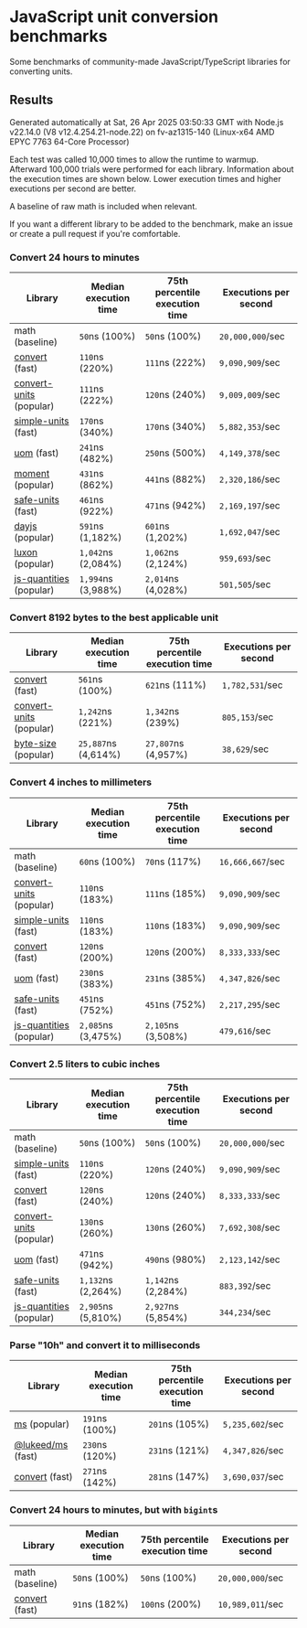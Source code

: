 # JavaScript unit conversion benchmarks

Some benchmarks of community-made JavaScript/TypeScript libraries for converting units.

## Results

<!-- beginblock(results) -->

Generated automatically at Sat, 26 Apr 2025 03:50:33 GMT with Node.js v22.14.0 (V8 v12.4.254.21-node.22) on fv-az1315-140 (Linux-x64 AMD EPYC 7763 64-Core Processor)

Each test was called 10,000 times to allow the runtime to warmup.
Afterward 100,000 trials were performed for each library.
Information about the execution times are shown below.
Lower execution times and higher executions per second are better.

A baseline of raw math is included when relevant.

If you want a different library to be added to the benchmark, make an issue or create a pull request if you're comfortable.

### Convert 24 hours to minutes

| Library                                                            | Median execution time | 75th percentile execution time | Executions per second |
| ------------------------------------------------------------------ | --------------------- | ------------------------------ | --------------------- |
| math (baseline)                                                    | `50`ns (100%)         | `50`ns (100%)                  | `20,000,000`/sec      |
| [convert](https://npmjs.com/package/convert) (fast)                | `110`ns (220%)        | `111`ns (222%)                 | `9,090,909`/sec       |
| [convert-units](https://npmjs.com/package/convert-units) (popular) | `111`ns (222%)        | `120`ns (240%)                 | `9,009,009`/sec       |
| [simple-units](https://npmjs.com/package/simple-units) (fast)      | `170`ns (340%)        | `170`ns (340%)                 | `5,882,353`/sec       |
| [uom](https://npmjs.com/package/uom) (fast)                        | `241`ns (482%)        | `250`ns (500%)                 | `4,149,378`/sec       |
| [moment](https://npmjs.com/package/moment) (popular)               | `431`ns (862%)        | `441`ns (882%)                 | `2,320,186`/sec       |
| [safe-units](https://npmjs.com/package/safe-units) (fast)          | `461`ns (922%)        | `471`ns (942%)                 | `2,169,197`/sec       |
| [dayjs](https://npmjs.com/package/dayjs) (popular)                 | `591`ns (1,182%)      | `601`ns (1,202%)               | `1,692,047`/sec       |
| [luxon](https://npmjs.com/package/luxon) (popular)                 | `1,042`ns (2,084%)    | `1,062`ns (2,124%)             | `959,693`/sec         |
| [js-quantities](https://npmjs.com/package/js-quantities) (popular) | `1,994`ns (3,988%)    | `2,014`ns (4,028%)             | `501,505`/sec         |

### Convert 8192 bytes to the best applicable unit

| Library                                                            | Median execution time | 75th percentile execution time | Executions per second |
| ------------------------------------------------------------------ | --------------------- | ------------------------------ | --------------------- |
| [convert](https://npmjs.com/package/convert) (fast)                | `561`ns (100%)        | `621`ns (111%)                 | `1,782,531`/sec       |
| [convert-units](https://npmjs.com/package/convert-units) (popular) | `1,242`ns (221%)      | `1,342`ns (239%)               | `805,153`/sec         |
| [byte-size](https://npmjs.com/package/byte-size) (popular)         | `25,887`ns (4,614%)   | `27,807`ns (4,957%)            | `38,629`/sec          |

### Convert 4 inches to millimeters

| Library                                                            | Median execution time | 75th percentile execution time | Executions per second |
| ------------------------------------------------------------------ | --------------------- | ------------------------------ | --------------------- |
| math (baseline)                                                    | `60`ns (100%)         | `70`ns (117%)                  | `16,666,667`/sec      |
| [convert-units](https://npmjs.com/package/convert-units) (popular) | `110`ns (183%)        | `111`ns (185%)                 | `9,090,909`/sec       |
| [simple-units](https://npmjs.com/package/simple-units) (fast)      | `110`ns (183%)        | `110`ns (183%)                 | `9,090,909`/sec       |
| [convert](https://npmjs.com/package/convert) (fast)                | `120`ns (200%)        | `120`ns (200%)                 | `8,333,333`/sec       |
| [uom](https://npmjs.com/package/uom) (fast)                        | `230`ns (383%)        | `231`ns (385%)                 | `4,347,826`/sec       |
| [safe-units](https://npmjs.com/package/safe-units) (fast)          | `451`ns (752%)        | `451`ns (752%)                 | `2,217,295`/sec       |
| [js-quantities](https://npmjs.com/package/js-quantities) (popular) | `2,085`ns (3,475%)    | `2,105`ns (3,508%)             | `479,616`/sec         |

### Convert 2.5 liters to cubic inches

| Library                                                            | Median execution time | 75th percentile execution time | Executions per second |
| ------------------------------------------------------------------ | --------------------- | ------------------------------ | --------------------- |
| math (baseline)                                                    | `50`ns (100%)         | `50`ns (100%)                  | `20,000,000`/sec      |
| [simple-units](https://npmjs.com/package/simple-units) (fast)      | `110`ns (220%)        | `120`ns (240%)                 | `9,090,909`/sec       |
| [convert](https://npmjs.com/package/convert) (fast)                | `120`ns (240%)        | `120`ns (240%)                 | `8,333,333`/sec       |
| [convert-units](https://npmjs.com/package/convert-units) (popular) | `130`ns (260%)        | `130`ns (260%)                 | `7,692,308`/sec       |
| [uom](https://npmjs.com/package/uom) (fast)                        | `471`ns (942%)        | `490`ns (980%)                 | `2,123,142`/sec       |
| [safe-units](https://npmjs.com/package/safe-units) (fast)          | `1,132`ns (2,264%)    | `1,142`ns (2,284%)             | `883,392`/sec         |
| [js-quantities](https://npmjs.com/package/js-quantities) (popular) | `2,905`ns (5,810%)    | `2,927`ns (5,854%)             | `344,234`/sec         |

### Parse "10h" and convert it to milliseconds

| Library                                                   | Median execution time | 75th percentile execution time | Executions per second |
| --------------------------------------------------------- | --------------------- | ------------------------------ | --------------------- |
| [ms](https://npmjs.com/package/ms) (popular)              | `191`ns (100%)        | `201`ns (105%)                 | `5,235,602`/sec       |
| [@lukeed/ms](https://npmjs.com/package/@lukeed/ms) (fast) | `230`ns (120%)        | `231`ns (121%)                 | `4,347,826`/sec       |
| [convert](https://npmjs.com/package/convert) (fast)       | `271`ns (142%)        | `281`ns (147%)                 | `3,690,037`/sec       |

### Convert 24 hours to minutes, but with `bigint`s

| Library                                             | Median execution time | 75th percentile execution time | Executions per second |
| --------------------------------------------------- | --------------------- | ------------------------------ | --------------------- |
| math (baseline)                                     | `50`ns (100%)         | `50`ns (100%)                  | `20,000,000`/sec      |
| [convert](https://npmjs.com/package/convert) (fast) | `91`ns (182%)         | `100`ns (200%)                 | `10,989,011`/sec      |

<!-- endblock(results) -->
